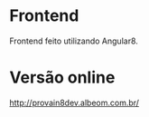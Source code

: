 # Frontend 

Frontend feito utilizando Angular8. 

# Versão online

http://provain8dev.albeom.com.br/

